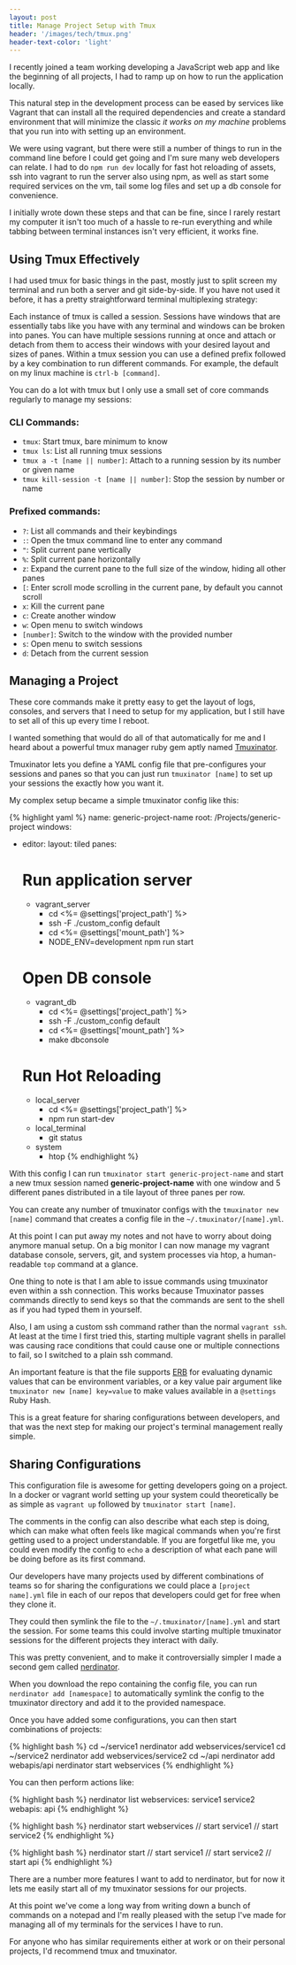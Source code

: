 ```yaml
---
layout: post
title: Manage Project Setup with Tmux
header: '/images/tech/tmux.png'
header-text-color: 'light'
---
```


I recently joined a team working developing a JavaScript web app and like the beginning of all projects, I had to ramp up on how to run the application locally.

<!--halt-->

This natural step in the development process can be eased by services like Vagrant that can install all the required dependencies and create a standard environment that will minimize the classic *it works on my machine* problems that you run into with setting up an environment.

We were using vagrant, but there were still a number of things to run in the command line before I could get going and I'm sure many web developers can relate. I had to do `npm run dev` locally for fast hot reloading of assets, ssh into vagrant to run the server also using npm, as well as start some required services on the vm, tail some log files and set up a db console for convenience.

I initially wrote down these steps and that can be fine, since I rarely restart my computer it isn't too much of a hassle to re-run everything and while tabbing between terminal instances isn't very efficient, it works fine.

## Using Tmux Effectively

I had used tmux for basic things in the past, mostly just to split screen my terminal and run both a server and git side-by-side. If you have not used it before, it has a pretty straightforward terminal multiplexing strategy:

Each instance of tmux is called a session. Sessions have windows that are essentially tabs like you have with any terminal and windows can be broken into panes. You can have multiple sessions running at once and attach or detach from them to access their windows with your desired layout and sizes of panes. Within a tmux session you can use a defined prefix followed by a key combination to run different commands. For example, the default on my linux machine is `ctrl-b [command]`.

You can do a lot with tmux but I only use a small set of core commands regularly to manage my sessions:

### CLI Commands:

* `tmux`: Start tmux, bare minimum to know
* `tmux ls`: List all running tmux sessions
* `tmux a -t [name || number]`: Attach to a running session by its number or given name
* `tmux kill-session -t [name || number]`: Stop the session by number or name

### Prefixed commands:

* `?`: List all commands and their keybindings
* `:`: Open the tmux command line to enter any command
* `"`: Split current pane vertically
* `%`: Split current pane horizontally
* `z`: Expand the current pane to the full size of the window, hiding all other panes
* `[`: Enter scroll mode scrolling in the current pane, by default you cannot scroll
* `x`: Kill the current pane
* `c`: Create another window
* `w`: Open menu to switch windows
* `[number]`: Switch to the window with the provided number
* `s`: Open menu to switch sessions
* `d`: Detach from the current session

## Managing a Project

These core commands make it pretty easy to get the layout of logs, consoles, and servers that I need to setup for my application, but I still have to set all of this up every time I reboot.

I wanted something that would do all of that automatically for me and I heard about a powerful tmux manager ruby gem aptly named [Tmuxinator](https://github.com/tmuxinator/tmuxinator).

Tmuxinator lets you define a YAML config file that pre-configures your sessions and panes so that you can just run `tmuxinator [name]` to set up your sessions the exactly how you want it.

My complex setup became a simple tmuxinator config like this:

{% highlight yaml %}
name: generic-project-name
root: /Projects/generic-project
windows:
  - editor:
    layout: tiled
    panes:
      # Run application server
      - vagrant_server
        - cd <%= @settings['project_path'] %>
        - ssh -F ./custom_config default
        - cd <%= @settings['mount_path'] %>
        - NODE_ENV=development npm run start
      # Open DB console
      - vagrant_db
        - cd <%= @settings['project_path'] %>
        - ssh -F ./custom_config default
        - cd <%= @settings['mount_path'] %>
        - make dbconsole
      # Run Hot Reloading
      - local_server
        - cd <%= @settings['project_path'] %>
        - npm run start-dev
      - local_terminal
        - git status
      - system
        - htop
{% endhighlight %}

With this config I can run `tmuxinator start generic-project-name` and start a new tmux
session named **generic-project-name** with one window and 5 different panes distributed
in a tile layout of three panes per row.

You can create any number of tmuxinator configs with the `tmuxinator new [name]` command that creates a
config file in the `~/.tmuxinator/[name].yml`.

At this point I can put away my notes and not have to worry about doing anymore manual setup.
On a big monitor I can now manage my vagrant database console, servers, git, and system processes via htop,
a human-readable `top` command at a glance.

One thing to note is that I am able to issue commands using tmuxinator even within a ssh connection.
This works because Tmuxinator passes commands directly to send keys so that the
commands are sent to the shell as if you had typed them in yourself.

Also, I am using a custom ssh command rather than the normal `vagrant ssh`. At least
at the time I first tried this, starting multiple vagrant shells in parallel
was causing race conditions that could cause one or multiple connections to fail, so I switched to
a plain ssh command.

An important feature is that the file supports [ERB](https://en.wikipedia.org/wiki/ERuby#erb)
for evaluating dynamic values that can be environment variables, or a key value pair argument like
`tmuxinator new [name] key=value` to make values available in a `@settings` Ruby Hash.

This is a great feature for sharing configurations between developers, and that was the next step
for making our project's terminal management really simple.

## Sharing Configurations

This configuration file is awesome for getting developers going on a project. In a docker or vagrant world
setting up your system could theoretically be as simple as `vagrant up` followed by
`tmuxinator start [name]`.

The comments in the config can also describe what each step is doing, which can make what often feels like
magical commands when you're first getting used to a project understandable. If you are forgetful like me,
you could even modify the config to `echo` a description of what each pane will be doing before as its first command.

Our developers have many projects used by different combinations of teams so
for sharing the configurations we could place a `[project name].yml` file in each
of our repos that developers could get for free when they clone it.

They could then symlink the file to the `~/.tmuxinator/[name].yml` and start the session.
For some teams this could involve starting multiple tmuxinator sessions for the
different projects they interact with daily.

This was pretty convenient, and to make it controversially simpler I made a second
gem called [nerdinator](https://github.com/danReynolds/nerdinator).

When you download the repo containing the config file, you can run `nerdinator add [namespace]`
to automatically symlink the config to the tmuxinator directory and add it to the provided
namespace.

Once you have added some configurations, you can then start combinations of projects:

{% highlight bash %}
cd ~/service1
nerdinator add webservices/service1
cd ~/service2
nerdinator add webservices/service2
cd ~/api
nerdinator add webapis/api
nerdinator start webservices
{% endhighlight %}

You can then perform actions like:

{% highlight bash %}
nerdinator list
webservices:
  service1
  service2
webapis:
  api
{% endhighlight %}

{% highlight bash %}
nerdinator start webservices
// start service1
// start service2
{% endhighlight %}

{% highlight bash %}
nerdinator start
// start service1
// start service2
// start api
{% endhighlight %}

There are a number more features I want to add to nerdinator, but for now it lets me easily
start all of my tmuxinator sessions for our projects.

At this point we've come a long way from writing down a bunch of commands on a notepad
and I'm really pleased with the setup I've made for managing all of my terminals for the
services I have to run.

For anyone who has similar requirements either at work or on their personal projects,
I'd recommend tmux and tmuxinator.

